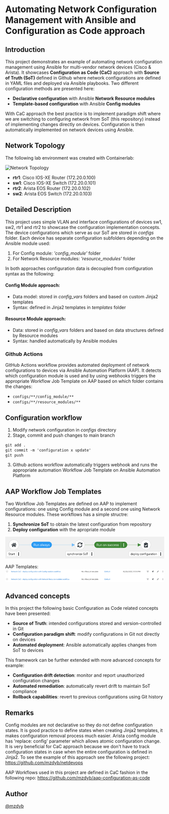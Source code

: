 # Automating Network Configuration Management with Ansible and Configuration as Code approach
## Introduction

This project demonstrates an example of automating network configuration management using Ansible for multi-vendor network devices (Cisco & Arista). 
It showcases **Configuration as Code (CaC)** approach with **Source of Truth (SoT)** defined in Github where network configurations are defined in YAML files and deployed via Ansible playbooks. Two different configuration methods are presented here:

- **Declarative configuration** with Ansible **Network Resource modules**
- **Template-based configuration** with Ansible **Config modules** 

With CaC approach the best practice is to implement paradigm shift where we are switching to configuring network from SoT (this repository) instead of implementing changes directly on devices. Configuration is then automatically implemented on network devices using Ansible.

## Network Topology
The following lab environment was created with Containerlab:

![Network Topology](files/topo.png)  

- **rtr1**: Cisco IOS-XE Router (172.20.0.100)
- **sw1**: Cisco IOS-XE Switch (172.20.0.101) 
- **rtr2**: Arista EOS Router (172.20.0.102)
- **sw2**: Arista EOS Switch (172.20.0.103)

## Detailed Description
This project uses simple VLAN and interface configurations of devices sw1, sw2, rtr1 and rtr2 to showcase the configuration implementation concepts. The device configurations which serve as our SoT are stored in _configs_ folder. Each device has separate configuration subfolders depending on the Ansible module used:
1. For Config module: _'config_module'_ folder
2. For Network Resource modules: _'resource_modules'_ folder

In both approaches configuration data is decoupled from configuration syntax as the following:
#### Config Module approach:
- Data model: stored in _config_vars_ folders and based on custom Jinja2 templates
- Syntax: defined in Jinja2 templates in _templates_ folder


#### Resource Module approach:
- Data: stored in _config_vars_ folders and based on data structures defined by Resource modules
- Syntax: handled automatically by Ansible modules

### Github Actions
GitHub Actions workflow provides automated deployment of network configurations to devices via Ansible Automation Platform (AAP). It detects which configuration module is used and by using webhooks triggers the appropriate Workflow Job Template on AAP based on which folder contains the changes:

- `configs/**/config_module/**`
- `configs/**/resource_modules/**`


## Configuration workflow
1. Modify network configuration in _configs_ directory
2. Stage, commit and push changes to main branch
```
git add .
git commit -m 'configuration x update'
git push
```
3. Github actions workflow automatically triggers webhook and runs the appropriate automation Workflow Job Template on Ansible Automation Platform

## AAP Workflow Job Templates
Two Workflow Job Templates are defined on AAP to implement configurations: one using Config module and a second one using Network Resource modules. These workflows has a simple structre:
1. **Synchronize SoT** to obtain the latest configuration from repository
2. **Deploy configuration** with the apropriate module

![AAP Workflow](files/aap_workflow.png)  

AAP Templates:
![AAP Workflow](files/aap_templates.png) 


## Advanced concepts
In this project the following basic Configuration as Code related concepts have been presented:
- **Source of Truth**: intended configurations stored and version-controlled in Git
- **Configuration paradigm shift**: modify configurations in Git not directly on devices
- **Automated deployment**: Ansible automatically applies changes from SoT to devices


This framework can be further extended with more advanced concepts for example:
- **Configuration drift detection**: monitor and report unauthorized configuration changes
- **Automated remediation**: automatically revert drift to maintain SoT compliance
- **Rollback capabilities**: revert to previous configurations using Git history

## Remarks
Config modules are not declarative so they do not define configuration states. It is good practice to define states when creating Jinja2 templates, it makes configuration removal process much easier.
Arista config module has 'replace: config' parameter which allows atomic configuration change. It is very beneficial for CaC approach because we don't have to track configuration states in case when the entire configuration is defined in Jinja2. To see the example of this approach see the following project: 
https://github.com/mzdyb/netdevops  

AAP Workflows used in this project are defined in CaC fashion in the following repo:
https://github.com/mzdyb/aap-configuration-as-code

## Author
[@mzdyb](https://www.linkedin.com/in/michal-zdyb-9aa4046/)
